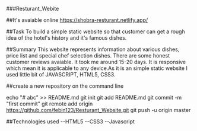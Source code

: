 ###Resturant_Webite

##It's avaiable online 
https://shobra-resturant.netlify.app/


##Task
To build a simple static website so that customer can get a rough idea of the hotel's history and it's famous dishes.


##Summary
This website represents information about various dishes, price list and special chef selection dishes. There are some honest customer reviews avaiable. It took me around 15-20 days. It is responsive which mean it is applicable to any device.As it is an simple static website I used little bit of JAVASCRIPT, HTML5, CSS3.


##create a new repository on the command line

echo "# abc" >> README.md
git init
git add README.md
git commit -m "first commit"
git remote add origin https://github.com/febin123/Resturant_Website.git
git push -u origin master
                

##Technologies used
--HTML5
--CSS3
--Javascript
